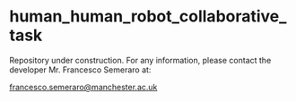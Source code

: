 # human_human_robot_collaborative_task

Repository under construction. For any information, please contact the developer Mr. Francesco Semeraro at:

francesco.semeraro@manchester.ac.uk
